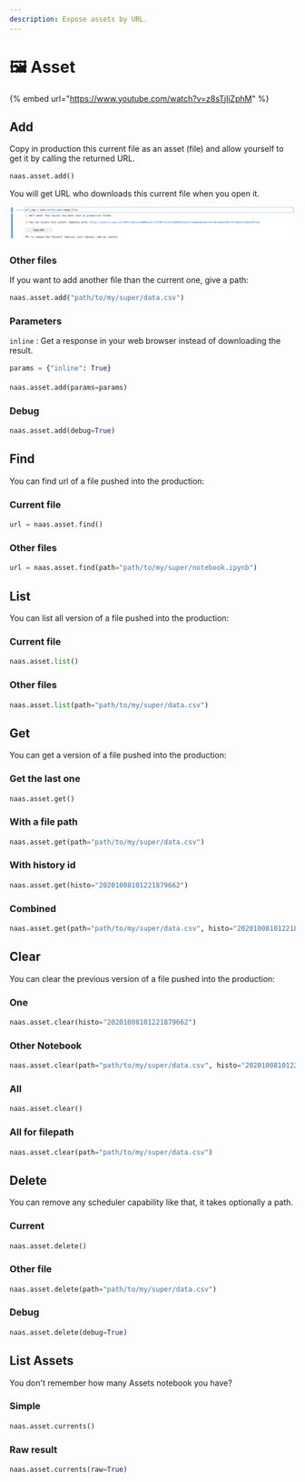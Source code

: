 ```yaml
---
description: Expose assets by URL.
---
```


# 🖼 Asset

{% embed url="https://www.youtube.com/watch?v=z8sTjIiZphM" %}

## Add

Copy in production this current file as an asset (file) and allow yourself to get it by calling the returned URL.

```python
naas.asset.add()
```

You will get URL who downloads this current file when you open it.

![screenshot-add-asset](<../.gitbook/assets/Screenshot 2020-10-07 at 18.34.12.png>)

### Other files

If you want to add another file than the current one, give a path:

```python
naas.asset.add("path/to/my/super/data.csv")
```

### Parameters

`inline` : Get a response in your web browser instead of downloading the result.

```python
params = {"inline": True}

naas.asset.add(params=params)
```

### Debug

```python
naas.asset.add(debug=True)
```

## Find

You can find url of a file pushed into the production:

### Current file

```python
url = naas.asset.find()
```

### Other files&#x20;

```python
url = naas.asset.find(path="path/to/my/super/notebook.ipynb")
```

## List&#x20;

You can list all version of a file pushed into the production:

### Current file

```python
naas.asset.list()
```

### Other files&#x20;

```python
naas.asset.list(path="path/to/my/super/data.csv")
```

## Get&#x20;

You can get a version of a file pushed into the production:

### Get the last one

```python
naas.asset.get()
```

### With a file path

```python
naas.asset.get(path="path/to/my/super/data.csv")
```

### With history id

```python
naas.asset.get(histo="20201008101221879662")
```

### Combined

```python
naas.asset.get(path="path/to/my/super/data.csv", histo="20201008101221879662")
```

## Clear

You can clear the previous version of a file pushed into the production:

### One

```python
naas.asset.clear(histo="20201008101221879662")
```

### Other Notebook

```python
naas.asset.clear(path="path/to/my/super/data.csv", histo="20201008101221879662")
```

### All

```python
naas.asset.clear()
```

### All for filepath

```python
naas.asset.clear(path="path/to/my/super/data.csv")
```

## Delete

You can remove any scheduler capability like that, it takes optionally a path.

### Current

```python
naas.asset.delete()
```

### Other file

```python
naas.asset.delete(path="path/to/my/super/data.csv")
```

### Debug

```python
naas.asset.delete(debug=True)
```

## List Assets

You don't remember how many Assets notebook you have?

### Simple

```python
naas.asset.currents()
```

### Raw result&#x20;

```python
naas.asset.currents(raw=True)
```
